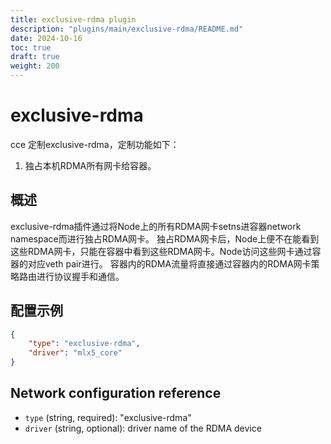 ```yaml
---
title: exclusive-rdma plugin
description: "plugins/main/exclusive-rdma/README.md"
date: 2024-10-16
toc: true
draft: true
weight: 200
---
```


# exclusive-rdma
cce 定制exclusive-rdma，定制功能如下：
1. 独占本机RDMA所有网卡给容器。

## 概述
exclusive-rdma插件通过将Node上的所有RDMA网卡setns进容器network namespace而进行独占RDMA网卡。
独占RDMA网卡后，Node上便不在能看到这些RDMA网卡，只能在容器中看到这些RDMA网卡。Node访问这些网卡通过容器的对应veth pair进行。
容器内的RDMA流量将直接通过容器内的RDMA网卡策略路由进行协议握手和通信。

## 配置示例

```json
{
	"type": "exclusive-rdma",
	"driver": "mlx5_core"
}
```

## Network configuration reference

* `type` (string, required): "exclusive-rdma"
* `driver` (string, optional): driver name of the RDMA device
